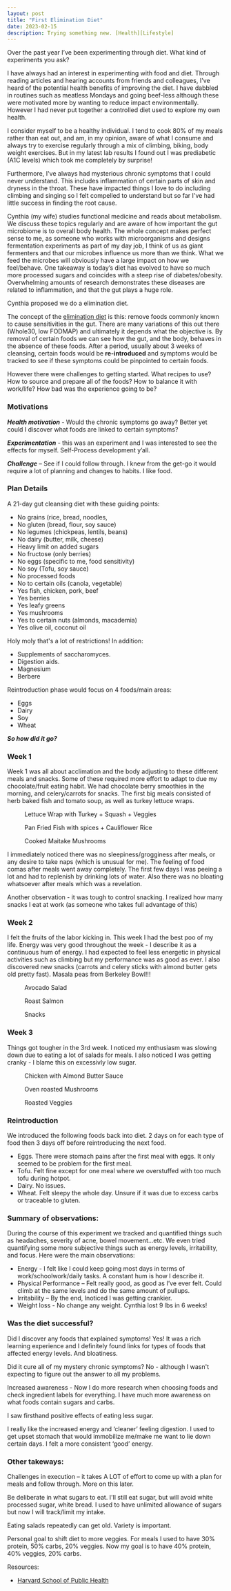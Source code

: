 ```yaml
---
layout: post
title: "First Elimination Diet"
date: 2023-02-15
description: Trying something new. [Health][Lifestyle]
---
```


<p class="intro"><span class="dropcap">O</span>ver the past year I’ve been experimenting through diet. What kind of experiments you ask?</p>

I have always had an interest in experimenting with food and diet. Through reading articles and hearing accounts from friends and colleagues, I've heard of the potential health benefits of improving the diet. I have dabbled in routines such as meatless Mondays and going beef-less although these were motivated more by wanting to reduce impact environmentally. However I had never put together a controlled diet used to explore my own health.

I consider myself to be a healthy individual. I tend to cook 80% of my meals rather than eat out, and am, in my opinion, aware of what I consume and always try to exercise regularly through a mix of climbing, biking, body weight exercises. But in my latest lab results I found out I was prediabetic (A1C levels) which took me completely by surprise!

Furthermore, I've always had mysterious chronic symptoms that I could never understand. This includes inflammation of certain parts of skin and dryness in the throat. These have impacted things I love to do including climbing and singing so I felt compelled to understand but so far I've had little success in finding the root cause.

Cynthia (my wife) studies functional medicine and reads about metabolism. We discuss these topics regularly and are aware of how important the gut microbiome is to overall body health. The whole concept makes perfect sense to me, as someone who works with microorganisms and designs fermentation experiments as part of my day job, I think of us as giant fermenters and that our microbes influence us more than we think. What we feed the microbes will obviously have a large impact on how we feel/behave. One takeaway is today’s diet has evolved to have so much more processed sugars and coincides with a steep rise of diabetes/obesity. Overwhelming amounts of research demonstrates these diseases are related to inflammation, and that the gut plays a huge role.

Cynthia proposed we do a elimination diet.

The concept of the [elimination diet](https://www.hsph.harvard.edu/nutritionsource/healthy-weight/diet-reviews/anti-inflammatory-diet/) is this: remove foods commonly known to cause sensitivities in the gut. There are many variations of this out there (Whole30, low FODMAP) and ultimately it depends what the objective is. By removal of certain foods we can see how the gut, and the body, behaves in the absence of these foods. After a period, usually about 3 weeks of cleansing, certain foods would be **re-introduced** and symptoms would be tracked to see if these symptoms could be pinpointed to certain foods.

However there were challenges to getting started. What recipes to use? How to source and prepare all of the foods? How to balance it with work/life? How bad was the experience going to be?

### Motivations

**_Health motivation_** - Would the chronic symptoms go away? Better yet could I discover what foods are linked to certain symptoms?

**_Experimentation_** - this was an experiment and I was interested to see the effects for myself. Self-Process development y’all.

**_Challenge_** – See if I could follow through. I knew from the get-go it would require a lot of planning and changes to habits. I like food.

### Plan Details

A 21-day gut cleansing diet with these guiding points:

- No grains (rice, bread, noodles,
- No gluten (bread, flour, soy sauce)
- No legumes (chickpeas, lentils, beans)
- No dairy (butter, milk, cheese)
- Heavy limit on added sugars
- No fructose (only berries)
- No eggs (specific to me, food sensitivity)
- No soy (Tofu, soy sauce)
- No processed foods
- No to certain oils (canola, vegetable)
- Yes fish, chicken, pork, beef
- Yes berries
- Yes leafy greens
- Yes mushrooms
- Yes to certain nuts (almonds, macademia)
- Yes olive oil, coconut oil

Holy moly that's a lot of restrictions! In addition:

- Supplements of saccharomyces.
- Digestion aids.
- Magnesium
- Berbere

Reintroduction phase would focus on 4 foods/main areas:

- Eggs
- Dairy
- Soy
- Wheat

**_So how did it go?_**

### Week 1

Week 1 was all about acclimation and the body adjusting to these different meals and snacks. Some of these required more effort to adapt to due my chocolate/fruit eating habit. We had chocolate berry smoothies in the morning, and celery/carrots for snacks. The first big meals consisted of herb baked fish and tomato soup, as well as turkey lettuce wraps.

<figure>
	<img src="/assets/img/turkey_wrap.png" alt=""> 
	<figcaption>Lettuce Wrap with Turkey + Squash + Veggies</figcaption>
</figure>

<figure>
	<img src="/assets/img/herb_fish.png" alt=""> 
	<figcaption>Pan Fried Fish with spices + Cauliflower Rice</figcaption>
</figure>

<figure>
	<img src="/assets/img/maitake.png" alt=""> 
	<figcaption>Cooked Maitake Mushrooms</figcaption>
</figure>

I immediately noticed there was no sleepiness/grogginess after meals, or any desire to take naps (which is unusual for me). The feeling of food comas after meals went away completely. The first few days I was peeing a lot and had to replenish by drinking lots of water. Also there was no bloating whatsoever after meals which was a revelation.

Another observation - it was tough to control snacking. I realized how many snacks I eat at work (as someone who takes full advantage of this)

### Week 2

I felt the fruits of the labor kicking in. This week I had the best poo of my life. Energy was very good throughout the week - I describe it as a continuous hum of energy. I had expected to feel less energetic in physical activities such as climbing but my performance was as good as ever. I also discovered new snacks (carrots and celery sticks with almond butter gets old pretty fast). Masala peas from Berkeley Bowl!!!

<figure>
	<img src="/assets/img/avocado_salad.png" alt=""> 
	<figcaption>Avocado Salad</figcaption>
</figure>

<figure>
	<img src="/assets/img/roast_salmon.png" alt=""> 
	<figcaption>Roast Salmon</figcaption>
</figure>

<figure>
	<img src="/assets/img/snacks1.png" alt=""> 
	<figcaption>Snacks</figcaption>
</figure>

### Week 3

Things got tougher in the 3rd week. I noticed my enthusiasm was slowing down due to eating a lot of salads for meals. I also noticed I was getting cranky - I blame this on excessivly low sugar.

<figure>
	<img src="/assets/img/almond_chicken.png" alt=""> 
	<figcaption>Chicken with Almond Butter Sauce</figcaption>
</figure>

<figure>
	<img src="/assets/img/roast_mushrooms.png" alt=""> 
	<figcaption>Oven roasted Mushrooms</figcaption>
</figure>

<figure>
	<img src="/assets/img/roast_veggies1.png" alt=""> 
	<figcaption>Roasted Veggies</figcaption>
</figure>

### Reintroduction

We introduced the following foods back into diet. 2 days on for each type of food then 3 days off before reintroducing the next food.

- Eggs. There were stomach pains after the first meal with eggs. It only seemed to be problem for the first meal.
- Tofu. Felt fine except for one meal where we overstuffed with too much tofu during hotpot.
- Dairy. No issues.
- Wheat. Felt sleepy the whole day. Unsure if it was due to excess carbs or traceable to gluten.

### Summary of observations:

During the course of this experiment we tracked and quantified things such as headaches, severity of acne, bowel movement...etc. We even tried quantifying some more subjective things such as energy levels, irritability, and focus. Here were the main observations:

- Energy - I felt like I could keep going most days in terms of work/schoolwork/daily tasks. A constant hum is how I describe it.
- Physical Performance – Felt really good, as good as I’ve ever felt. Could climb at the same levels and do the same amount of pullups.
- Irritability – By the end, Inoticed I was getting crankier.
- Weight loss - No change any weight. Cynthia lost 9 lbs in 6 weeks!

### Was the diet successful?

Did I discover any foods that explained symptoms! Yes! It was a rich learning experience and I definitely found links for types of foods that affected energy levels. And bloatiness.

Did it cure all of my mystery chronic symptoms? No - although I wasn't expecting to figure out the answer to all my problems.

Increased awareness - Now I do more research when choosing foods and check ingredient labels for everything. I have much more awareness on what foods contain sugars and carbs.

I saw firsthand positive effects of eating less sugar.

I really like the increased energy and ‘cleaner’ feeling digestion. I used to get upset stomach that would immobilize me/make me want to lie down certain days. I felt a more consistent ‘good’ energy.

### Other takeways:

Challenges in execution – it takes A LOT of effort to come up with a plan for meals and follow through. More on this later.

Be deliberate in what sugars to eat. I'll still eat sugar, but will avoid white processed sugar, white bread. I used to have unlimited allowance of sugars but now I will track/limit my intake.

Eating salads repeatedly can get old. Variety is important.

Personal goal to shift diet to more veggies. For meals I used to have 30% protein, 50% carbs, 20% veggies. Now my goal is to have 40% protein, 40% veggies, 20% carbs.

Resources:

- [Harvard School of Public Health](https://www.hsph.harvard.edu/nutritionsource/healthy-weight/diet-reviews/anti-inflammatory-diet/)
